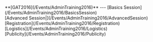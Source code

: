 <div class='linkbox'>
**[GAT2016](/Events/AdminTraining2016)**
---
[Basics Session](/Events/AdminTraining2016/BasicsSession)<br />
[Advanced Session|](/Events/AdminTraining2016/AdvancedSession)<br />
[Registration](/Events/AdminTraining2016/Registration)<br />
[Logistics](/Events/AdminTraining2016/Logistics)<br />
[Publicity](/Events/AdminTraining2016/Publicity)<br />
</div>
